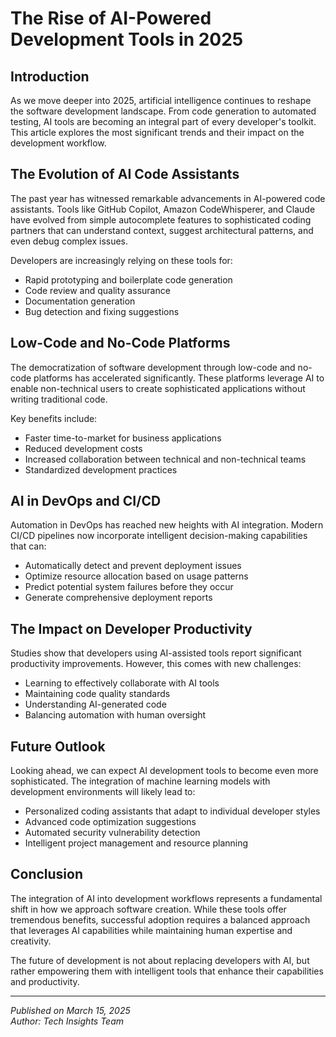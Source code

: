 # The Rise of AI-Powered Development Tools in 2025

## Introduction

As we move deeper into 2025, artificial intelligence continues to reshape the software development landscape. From code generation to automated testing, AI tools are becoming an integral part of every developer's toolkit. This article explores the most significant trends and their impact on the development workflow.

## The Evolution of AI Code Assistants

The past year has witnessed remarkable advancements in AI-powered code assistants. Tools like GitHub Copilot, Amazon CodeWhisperer, and Claude have evolved from simple autocomplete features to sophisticated coding partners that can understand context, suggest architectural patterns, and even debug complex issues.

Developers are increasingly relying on these tools for:

- Rapid prototyping and boilerplate code generation
- Code review and quality assurance
- Documentation generation
- Bug detection and fixing suggestions

## Low-Code and No-Code Platforms

The democratization of software development through low-code and no-code platforms has accelerated significantly. These platforms leverage AI to enable non-technical users to create sophisticated applications without writing traditional code.

Key benefits include:

- Faster time-to-market for business applications
- Reduced development costs
- Increased collaboration between technical and non-technical teams
- Standardized development practices

## AI in DevOps and CI/CD

Automation in DevOps has reached new heights with AI integration. Modern CI/CD pipelines now incorporate intelligent decision-making capabilities that can:

- Automatically detect and prevent deployment issues
- Optimize resource allocation based on usage patterns
- Predict potential system failures before they occur
- Generate comprehensive deployment reports

## The Impact on Developer Productivity

Studies show that developers using AI-assisted tools report significant productivity improvements. However, this comes with new challenges:

- Learning to effectively collaborate with AI tools
- Maintaining code quality standards
- Understanding AI-generated code
- Balancing automation with human oversight

## Future Outlook

Looking ahead, we can expect AI development tools to become even more sophisticated. The integration of machine learning models with development environments will likely lead to:

- Personalized coding assistants that adapt to individual developer styles
- Advanced code optimization suggestions
- Automated security vulnerability detection
- Intelligent project management and resource planning

## Conclusion

The integration of AI into development workflows represents a fundamental shift in how we approach software creation. While these tools offer tremendous benefits, successful adoption requires a balanced approach that leverages AI capabilities while maintaining human expertise and creativity.

The future of development is not about replacing developers with AI, but rather empowering them with intelligent tools that enhance their capabilities and productivity.

---

_Published on March 15, 2025_  
_Author: Tech Insights Team_
